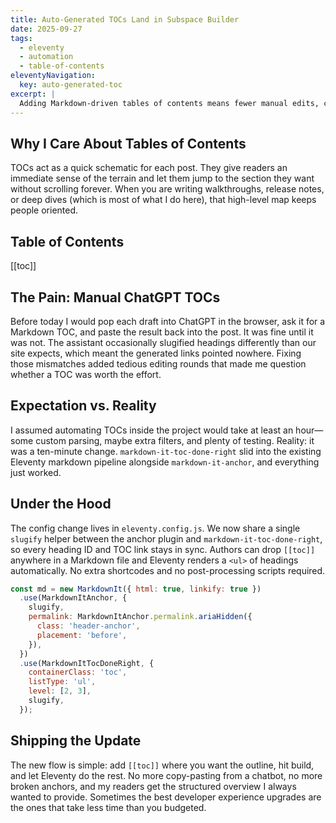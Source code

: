 ```yaml
---
title: Auto-Generated TOCs Land in Subspace Builder
date: 2025-09-27
tags:
  - eleventy
  - automation
  - table-of-contents
eleventyNavigation:
  key: auto-generated-toc
excerpt: |
  Adding Markdown-driven tables of contents means fewer manual edits, consistent anchors, and faster publishing all around.
---
```


## Why I Care About Tables of Contents

TOCs act as a quick schematic for each post. They give readers an immediate sense of the terrain and let them jump to the section they want without scrolling forever. When you are writing walkthroughs, release notes, or deep dives (which is most of what I do here), that high-level map keeps people oriented.

## Table of Contents

[[toc]]

## The Pain: Manual ChatGPT TOCs

Before today I would pop each draft into ChatGPT in the browser, ask it for a Markdown TOC, and paste the result back into the post. It was fine until it was not. The assistant occasionally slugified headings differently than our site expects, which meant the generated links pointed nowhere. Fixing those mismatches added tedious editing rounds that made me question whether a TOC was worth the effort.

## Expectation vs. Reality

I assumed automating TOCs inside the project would take at least an hour—some custom parsing, maybe extra filters, and plenty of testing. Reality: it was a ten-minute change. `markdown-it-toc-done-right` slid into the existing Eleventy markdown pipeline alongside `markdown-it-anchor`, and everything just worked.

## Under the Hood

The config change lives in `eleventy.config.js`. We now share a single `slugify` helper between the anchor plugin and `markdown-it-toc-done-right`, so every heading ID and TOC link stays in sync. Authors can drop `[[toc]]` anywhere in a Markdown file and Eleventy renders a `<ul>` of headings automatically. No extra shortcodes and no post-processing scripts required.

```js
const md = new MarkdownIt({ html: true, linkify: true })
  .use(MarkdownItAnchor, {
    slugify,
    permalink: MarkdownItAnchor.permalink.ariaHidden({
      class: 'header-anchor',
      placement: 'before',
    }),
  })
  .use(MarkdownItTocDoneRight, {
    containerClass: 'toc',
    listType: 'ul',
    level: [2, 3],
    slugify,
  });
```

## Shipping the Update

The new flow is simple: add `[[toc]]` where you want the outline, hit build, and let Eleventy do the rest. No more copy-pasting from a chatbot, no more broken anchors, and my readers get the structured overview I always wanted to provide. Sometimes the best developer experience upgrades are the ones that take less time than you budgeted.
